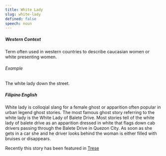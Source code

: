 ```yaml
---
title: White Lady
slug: white-lady
defined: false
speech: noun
---
```



##### Western Context #####
Term often used in western countries to describe caucasian women or white presenting women. 

###### Example ######
The white lady down the street.


##### Filipino English #####

White lady is colloqial slang for a female ghost or apparition often popular in urban legend ghost stories. The most famous ghost story referring to the white lady is the White Lady of Balete Drive. Most stories tell of the white lady of balete drive as an apparition dressed in white that flags down cab drivers passing through the Balete Drive in Quezon City. As soon as she gets in a car she and he driver looks behind the woman is either filled with bruises or disappears. 

Recently this story has been featured in [Trese](https://www.denofgeek.com/tv/trese-the-filipino-folklore-behind-netflixs-new-anime/ "Trese: Netflix series")

